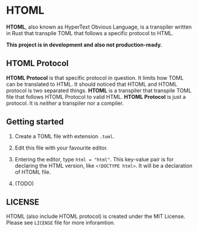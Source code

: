 # HTOML

**HTOML**, also known as HyperText Obvious Language, is a transpiler written in Rust that transpile TOML that follows a specific protocol to HTML. 

**This project is in development and also not production-ready.**

## HTOML Protocol

**HTOML Protocol** is that specific protocol in question. It limits how TOML can be translated to HTML. It should noticed that HTOML and HTOML protocol is two separated things. **HTOML** is a transpiler that transpile TOML file that follows HTOML Protocol to valid HTML. **HTOML Protocol** is just a protocol. It is *neither* a transpiler nor a compiler.

## Getting started

1. Create a TOML file with extension `.toml`.

2. Edit this file with your favourite editor.

3. Entering the editor, type `html = "html"`. This key-value pair is for declaring the HTML version, like `<!DOCTYPE html>`. It will be a declaration of HTOML file.

4. (TODO)

## LICENSE

HTOML (also include HTOML protocol) is created under the MIT License. Please see `LICENSE` file for more inforamtion.


